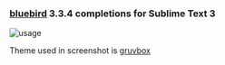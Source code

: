 ### [bluebird](http://bluebirdjs.com/) 3.3.4 completions for Sublime Text 3

![usage](http://i.imgur.com/zKdMAAT.gif)

Theme used in screenshot is [gruvbox](https://packagecontrol.io/packages/gruvbox)
